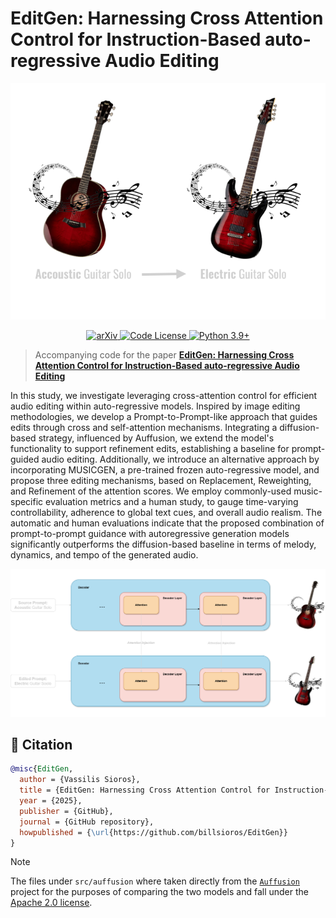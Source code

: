 # EditGen: Harnessing Cross Attention Control for Instruction-Based auto-regressive Audio Editing

<p align="center">
  <img src="https://github.com/billsioros/EditGen/blob/master/docs/EditGen.png?raw=true" alt="EditGen"/>
</p>

<p align="center">
    <a href="https://arxiv.org/abs/2507.11096">
        <img src="https://img.shields.io/badge/arXiv-2507.11096-b31b1b.svg" alt="arXiv" />
    </a>
    <a href="https://github.com/google/prompt-to-prompt/blob/main/LICENSE">
        <img src="https://img.shields.io/badge/Code%20License-Apache_2.0-green.svg" alt="Code License" />
    </a>
    <a href="https://www.python.org/downloads/release/python-3921/">
        <img src="https://img.shields.io/badge/python-3.9+-blue.svg" alt="Python 3.9+" />
    </a>
</p>

> Accompanying code for the paper [**EditGen: Harnessing Cross Attention Control for Instruction-Based auto-regressive Audio Editing**](https://arxiv.org/abs/2507.11096)

In this study, we investigate leveraging cross-attention control for efficient audio editing within auto-regressive models. Inspired by image editing methodologies, we develop a Prompt-to-Prompt-like approach that guides edits through cross and self-attention mechanisms. Integrating a diffusion-based strategy, influenced by Auffusion, we extend the model's functionality to support refinement edits, establishing a baseline for prompt-guided audio editing. Additionally, we introduce an alternative approach by incorporating MUSICGEN, a pre-trained frozen auto-regressive model, and propose three editing mechanisms, based on Replacement, Reweighting, and Refinement of the attention scores. We employ commonly-used music-specific evaluation metrics and a human study, to gauge time-varying controllability, adherence to global text cues, and overall audio realism. The automatic and human evaluations indicate that the proposed combination of prompt-to-prompt guidance with autoregressive generation models significantly outperforms the diffusion-based baseline in terms of melody, dynamics, and tempo of the generated audio.

<p align="center">
  <img src="https://github.com/billsioros/EditGen/blob/master/docs/EditGen.drawio.png?raw=true" alt="EditGen"/>
</p>

## :scroll: Citation

```bibtex
@misc{EditGen,
  author = {Vassilis Sioros},
  title = {EditGen: Harnessing Cross Attention Control for Instruction-Based auto-regressive Audio Editing},
  year = {2025},
  publisher = {GitHub},
  journal = {GitHub repository},
  howpublished = {\url{https://github.com/billsioros/EditGen}}
}
```

> [!NOTE]
> The files under `src/auffusion` where taken directly from the [`Auffusion`](https://github.com/happylittlecat2333/Auffusion) project for the purposes of comparing the two models and fall under the [Apache 2.0 license](https://github.com/happylittlecat2333/Auffusion/blob/main/LICENSE).
